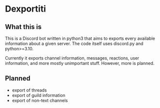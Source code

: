 # Dexportiti
## What this is
This is a Discord bot written in python3 that aims to exports every available information about a given server. The code itself uses discord.py and python>=3.10.

Currently it exports channel information, messages, reactions, user information, and more mostly unimportant stuff. However, more is planned.

## Planned
- export of threads
- export of guild information
- export of non-text channels
